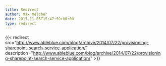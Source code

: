 ```yaml
---
title: Redirect
author: Max Melcher
date: 2017-11-05T15:47:59+00:00
type: redirect
---
```

{{< redirect src="http://www.ableblue.com/blog/archive/2014/07/22/provisioning-sharepoint-search-service-application/" description="http://www.ableblue.com/blog/archive/2014/07/22/provisioning-sharepoint-search-service-application/" >}}
